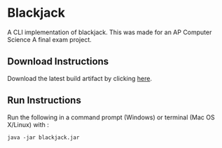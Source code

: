 # Blackjack

A CLI implementation of blackjack. This was made for an AP Computer Science A final exam project.

## Download Instructions

Download the latest build artifact by clicking [here](https://bleepbloop.gitlab.io/apcs-a-blackjack/blackjack.jar).

## Run Instructions

Run the following in a command prompt (Windows) or terminal (Mac OS X/Linux) with :

```
java -jar blackjack.jar
```
